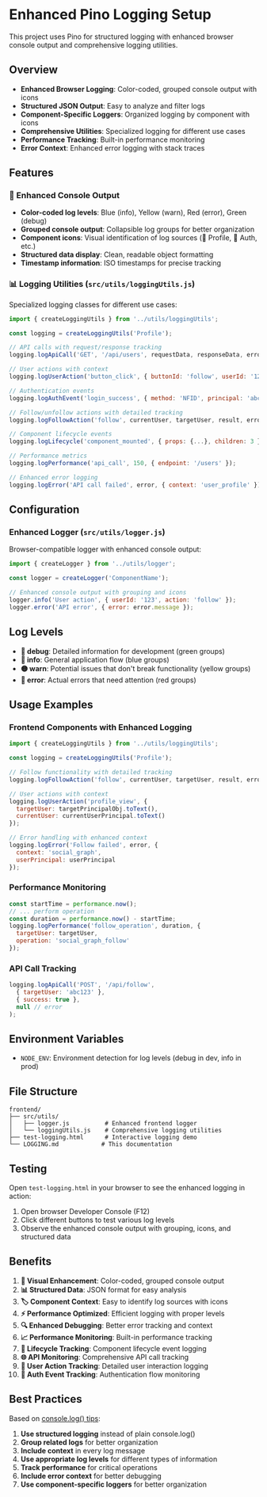 # Enhanced Pino Logging Setup

This project uses Pino for structured logging with enhanced browser console output and comprehensive logging utilities.

## Overview

- **Enhanced Browser Logging**: Color-coded, grouped console output with icons
- **Structured JSON Output**: Easy to analyze and filter logs
- **Component-Specific Loggers**: Organized logging by component with icons
- **Comprehensive Utilities**: Specialized logging for different use cases
- **Performance Tracking**: Built-in performance monitoring
- **Error Context**: Enhanced error logging with stack traces

## Features

### 🎨 Enhanced Console Output
- **Color-coded log levels**: Blue (info), Yellow (warn), Red (error), Green (debug)
- **Grouped console output**: Collapsible log groups for better organization
- **Component icons**: Visual identification of log sources (👤 Profile, 🔐 Auth, etc.)
- **Structured data display**: Clean, readable object formatting
- **Timestamp information**: ISO timestamps for precise tracking

### 📊 Logging Utilities (`src/utils/loggingUtils.js`)

Specialized logging classes for different use cases:

```javascript
import { createLoggingUtils } from '../utils/loggingUtils';

const logging = createLoggingUtils('Profile');

// API calls with request/response tracking
logging.logApiCall('GET', '/api/users', requestData, responseData, error);

// User actions with context
logging.logUserAction('button_click', { buttonId: 'follow', userId: '123' });

// Authentication events
logging.logAuthEvent('login_success', { method: 'NFID', principal: 'abc123' });

// Follow/unfollow actions with detailed tracking
logging.logFollowAction('follow', currentUser, targetUser, result, error);

// Component lifecycle events
logging.logLifecycle('component_mounted', { props: {...}, children: 3 });

// Performance metrics
logging.logPerformance('api_call', 150, { endpoint: '/users' });

// Enhanced error logging
logging.logError('API call failed', error, { context: 'user_profile' });
```

## Configuration

### Enhanced Logger (`src/utils/logger.js`)

Browser-compatible logger with enhanced console output:

```javascript
import { createLogger } from '../utils/logger';

const logger = createLogger('ComponentName');

// Enhanced console output with grouping and icons
logger.info('User action', { userId: '123', action: 'follow' });
logger.error('API error', { error: error.message });
```

## Log Levels

- **🔵 debug**: Detailed information for development (green groups)
- **🔵 info**: General application flow (blue groups)
- **🟡 warn**: Potential issues that don't break functionality (yellow groups)
- **🔴 error**: Actual errors that need attention (red groups)

## Usage Examples

### Frontend Components with Enhanced Logging
```javascript
import { createLoggingUtils } from '../utils/loggingUtils';

const logging = createLoggingUtils('Profile');

// Follow functionality with detailed tracking
logging.logFollowAction('follow', currentUser, targetUser, result, error);

// User actions with context
logging.logUserAction('profile_view', { 
  targetUser: targetPrincipalObj.toText(),
  currentUser: currentUserPrincipal.toText() 
});

// Error handling with enhanced context
logging.logError('Follow failed', error, { 
  context: 'social_graph',
  userPrincipal: userPrincipal 
});
```

### Performance Monitoring
```javascript
const startTime = performance.now();
// ... perform operation
const duration = performance.now() - startTime;
logging.logPerformance('follow_operation', duration, {
  targetUser: targetUser,
  operation: 'social_graph_follow'
});
```

### API Call Tracking
```javascript
logging.logApiCall('POST', '/api/follow', 
  { targetUser: 'abc123' }, 
  { success: true }, 
  null // error
);
```

## Environment Variables

- `NODE_ENV`: Environment detection for log levels (debug in dev, info in prod)

## File Structure

```
frontend/
├── src/utils/
│   ├── logger.js          # Enhanced frontend logger
│   └── loggingUtils.js    # Comprehensive logging utilities
├── test-logging.html      # Interactive logging demo
└── LOGGING.md            # This documentation
```

## Testing

Open `test-logging.html` in your browser to see the enhanced logging in action:

1. Open browser Developer Console (F12)
2. Click different buttons to test various log levels
3. Observe the enhanced console output with grouping, icons, and structured data

## Benefits

1. **🎨 Visual Enhancement**: Color-coded, grouped console output
2. **📊 Structured Data**: JSON format for easy analysis
3. **🏷️ Component Context**: Easy to identify log sources with icons
4. **⚡ Performance Optimized**: Efficient logging with proper levels
5. **🔍 Enhanced Debugging**: Better error tracking and context
6. **📈 Performance Monitoring**: Built-in performance tracking
7. **🔄 Lifecycle Tracking**: Component lifecycle event logging
8. **🌐 API Monitoring**: Comprehensive API call tracking
9. **👤 User Action Tracking**: Detailed user interaction logging
10. **🔐 Auth Event Tracking**: Authentication flow monitoring

## Best Practices

Based on [console.log() tips](https://dev.to/ackshaey/level-up-your-javascript-browser-logs-with-these-console-log-tips-55o2):

1. **Use structured logging** instead of plain console.log()
2. **Group related logs** for better organization
3. **Include context** in every log message
4. **Use appropriate log levels** for different types of information
5. **Track performance** for critical operations
6. **Include error context** for better debugging
7. **Use component-specific loggers** for better organization 